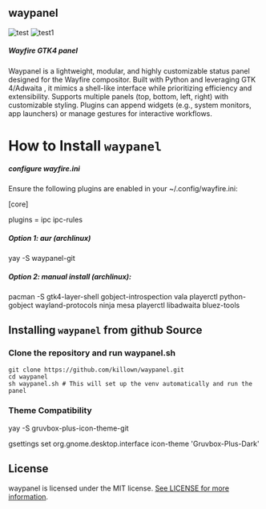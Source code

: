 ## waypanel

![test](https://github.com/user-attachments/assets/a4179a9a-4916-4939-af2b-3dd8e63e383d)
![test1](https://github.com/user-attachments/assets/a57d691f-989c-4ff2-a858-107f8d646920)


##### _Wayfire GTK4 panel_

Waypanel  is a lightweight, modular, and highly customizable status panel designed for the Wayfire  compositor. Built with Python and leveraging GTK 4/Adwaita , it mimics a shell-like interface while prioritizing efficiency and extensibility. Supports multiple panels (top, bottom, left, right) with customizable styling. Plugins can append widgets (e.g., system monitors, app launchers) or manage gestures for interactive workflows. 

How to Install `waypanel`
=========================

##### configure wayfire.ini
Ensure the following plugins are enabled in your ~/.config/wayfire.ini: 
    
[core]

plugins = ipc ipc-rules

##### Option 1: aur (archlinux)
yay -S waypanel-git 

##### Option 2: manual install (archlinux): 
pacman -S gtk4-layer-shell gobject-introspection vala playerctl python-gobject wayland-protocols ninja mesa playerctl libadwaita bluez-tools

Installing `waypanel` from github Source
-------------------------------------------------

### Clone the repository and run waypanel.sh
    git clone https://github.com/killown/waypanel.git
    cd waypanel
    sh waypanel.sh # This will set up the venv automatically and run the panel


### Theme Compatibility

yay -S gruvbox-plus-icon-theme-git

gsettings set org.gnome.desktop.interface icon-theme 'Gruvbox-Plus-Dark'



## License
waypanel is licensed under the MIT license. [See LICENSE for more information](https://github.com/killown/waypanel/blob/main/LICENSE).


